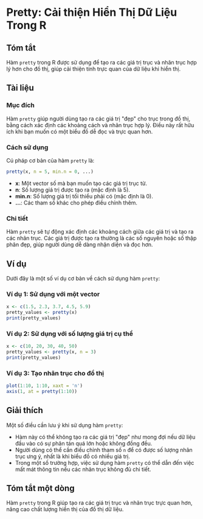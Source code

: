 <!--
Meta Description: # Pretty: Cải thiện Hiển Thị Dữ Liệu Trong R ## Tóm tắt Hàm `pretty` trong R được sử dụng để tạo ra các giá trị trục và nhãn trục hợp lý hơn cho đồ th...
Meta Keywords: pretty, các, giá, trị, trục
-->

# Pretty: Cải thiện Hiển Thị Dữ Liệu Trong R

## Tóm tắt
Hàm `pretty` trong R được sử dụng để tạo ra các giá trị trục và nhãn trục hợp lý hơn cho đồ thị, giúp cải thiện tính trực quan của dữ liệu khi hiển thị.

## Tài liệu
### Mục đích
Hàm `pretty` giúp người dùng tạo ra các giá trị "đẹp" cho trục trong đồ thị, bằng cách xác định các khoảng cách và nhãn trục hợp lý. Điều này rất hữu ích khi bạn muốn có một biểu đồ dễ đọc và trực quan hơn.

### Cách sử dụng
Cú pháp cơ bản của hàm `pretty` là:
```R
pretty(x, n = 5, min.n = 0, ...)
```
- **x**: Một vector số mà bạn muốn tạo các giá trị trục từ.
- **n**: Số lượng giá trị được tạo ra (mặc định là 5).
- **min.n**: Số lượng giá trị tối thiểu phải có (mặc định là 0).
- **...**: Các tham số khác cho phép điều chỉnh thêm.

### Chi tiết
Hàm `pretty` sẽ tự động xác định các khoảng cách giữa các giá trị và tạo ra các nhãn trục. Các giá trị được tạo ra thường là các số nguyên hoặc số thập phân đẹp, giúp người dùng dễ dàng nhận diện và đọc hơn.

## Ví dụ
Dưới đây là một số ví dụ cơ bản về cách sử dụng hàm `pretty`:

### Ví dụ 1: Sử dụng với một vector
```R
x <- c(1.5, 2.3, 3.7, 4.5, 5.9)
pretty_values <- pretty(x)
print(pretty_values)
```

### Ví dụ 2: Sử dụng với số lượng giá trị cụ thể
```R
x <- c(10, 20, 30, 40, 50)
pretty_values <- pretty(x, n = 3)
print(pretty_values)
```

### Ví dụ 3: Tạo nhãn trục cho đồ thị
```R
plot(1:10, 1:10, xaxt = 'n')
axis(1, at = pretty(1:10))
```

## Giải thích
Một số điều cần lưu ý khi sử dụng hàm `pretty`:
- Hàm này có thể không tạo ra các giá trị "đẹp" như mong đợi nếu dữ liệu đầu vào có sự phân tán quá lớn hoặc không đồng đều.
- Người dùng có thể cần điều chỉnh tham số `n` để có được số lượng nhãn trục ưng ý, nhất là khi biểu đồ có nhiều giá trị.
- Trong một số trường hợp, việc sử dụng hàm `pretty` có thể dẫn đến việc mất mát thông tin nếu các nhãn trục không đủ chi tiết.

## Tóm tắt một dòng
Hàm `pretty` trong R giúp tạo ra các giá trị trục và nhãn trục trực quan hơn, nâng cao chất lượng hiển thị của đồ thị dữ liệu.